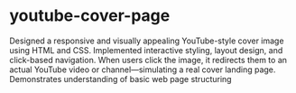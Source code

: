 # youtube-cover-page
Designed a responsive and visually appealing YouTube-style cover image using HTML and CSS. Implemented interactive styling, layout design, and click-based navigation. When users click the image, it redirects them to an actual YouTube video or channel—simulating a real cover landing page.   Demonstrates understanding of basic web page structuring
